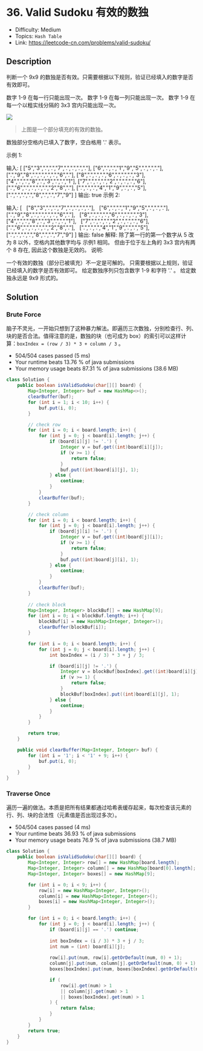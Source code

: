 # 36. Valid Sudoku 有效的数独 

- Difficulty: Medium
- Topics: `Hash Table`
- Link: https://leetcode-cn.com/problems/valid-sudoku/

## Description

判断一个 9x9 的数独是否有效。只需要根据以下规则，验证已经填入的数字是否有效即可。

数字 1-9 在每一行只能出现一次。
数字 1-9 在每一列只能出现一次。
数字 1-9 在每一个以粗实线分隔的 3x3 宫内只能出现一次。

![](https://upload.wikimedia.org/wikipedia/commons/thumb/f/ff/Sudoku-by-L2G-20050714.svg/250px-Sudoku-by-L2G-20050714.svg.png)
> 上图是一个部分填充的有效的数独。

数独部分空格内已填入了数字，空白格用 '.' 表示。

示例 1:

输入:
[
  ["5","3",".",".","7",".",".",".","."],
  ["6",".",".","1","9","5",".",".","."],
  [".","9","8",".",".",".",".","6","."],
  ["8",".",".",".","6",".",".",".","3"],
  ["4",".",".","8",".","3",".",".","1"],
  ["7",".",".",".","2",".",".",".","6"],
  [".","6",".",".",".",".","2","8","."],
  [".",".",".","4","1","9",".",".","5"],
  [".",".",".",".","8",".",".","7","9"]
]
输出: true
示例 2:

输入:
[
  ["8","3",".",".","7",".",".",".","."],
  ["6",".",".","1","9","5",".",".","."],
  [".","9","8",".",".",".",".","6","."],
  ["8",".",".",".","6",".",".",".","3"],
  ["4",".",".","8",".","3",".",".","1"],
  ["7",".",".",".","2",".",".",".","6"],
  [".","6",".",".",".",".","2","8","."],
  [".",".",".","4","1","9",".",".","5"],
  [".",".",".",".","8",".",".","7","9"]
]
输出: false
解释: 除了第一行的第一个数字从 5 改为 8 以外，空格内其他数字均与 示例1 相同。
     但由于位于左上角的 3x3 宫内有两个 8 存在, 因此这个数独是无效的。
说明:

一个有效的数独（部分已被填充）不一定是可解的。
只需要根据以上规则，验证已经填入的数字是否有效即可。
给定数独序列只包含数字 1-9 和字符 '.' 。
给定数独永远是 9x9 形式的。

## Solution

### Brute Force

脑子不灵光，一开始只想到了这种暴力解法。即遍历三次数独，分别检查行、列、块的是否合法。值得注意的是，数独的块（也可成为 box）的索引可以这样计算：`boxIndex = (row / 3) * 3 + column / 3` 。

- 504/504 cases passed (5 ms)
- Your runtime beats 13.76 % of java submissions
- Your memory usage beats 87.31 % of java submissions (38.6 MB)

```java
class Solution {
    public boolean isValidSudoku(char[][] board) {
        Map<Integer, Integer> buf = new HashMap<>();
        clearBuffer(buf);
        for (int i = 1; i < 10; i++) {
            buf.put(i, 0);
        }

        // check row
        for (int i = 0; i < board.length; i++) {
            for (int j = 0; j < board[i].length; j++) {
                if (board[i][j] != '.') {
                    Integer v = buf.get((int)board[i][j]);
                    if (v >= 1) {
                        return false;
                    }
                    buf.put((int)board[i][j], 1);
                } else {
                    continue;
                }
            }
            clearBuffer(buf);
        }

        // check column
        for (int i = 0; i < board.length; i++) {
            for (int j = 0; j < board[i].length; j++) {
                if (board[j][i] != '.') {
                    Integer v = buf.get((int)board[j][i]);
                    if (v >= 1) {
                        return false;
                    }
                    buf.put((int)board[j][i], 1);
                } else {
                    continue;
                }
            }
            clearBuffer(buf);
        } 
        
        // check block
        Map<Integer, Integer> blockBuf[] = new HashMap[9];
        for (int i = 0; i < blockBuf.length; i++) {
            blockBuf[i] = new HashMap<Integer, Integer>();
            clearBuffer(blockBuf[i]);
        }

        for (int i = 0; i < board.length; i++) {
            for (int j = 0; j < board[i].length; j++) {
                int boxIndex = (i / 3) * 3 + j / 3;

                if (board[i][j] != '.') {
                    Integer v = blockBuf[boxIndex].get((int)board[i][j]);
                    if (v >= 1) {
                        return false;
                    }
                    blockBuf[boxIndex].put((int)board[i][j], 1);
                } else {
                    continue;
                }
            }
        }

        return true;
    }

    public void clearBuffer(Map<Integer, Integer> buf) {
        for (int i = '1'; i < '1' + 9; i++) {
            buf.put(i, 0);
        }
    }
}
```

### Traverse Once

遍历一遍的做法。本质是把所有结果都通过哈希表缓存起来，每次检查该元素的行、列、块的合法性（元素值是否出现过多次）。

- 504/504 cases passed (4 ms)
- Your runtime beats 36.93 % of java submissions
- Your memory usage beats 76.9 % of java submissions (38.7 MB)

```java
class Solution {
    public boolean isValidSudoku(char[][] board) {
        Map<Integer, Integer> row[] = new HashMap[board.length];
        Map<Integer, Integer> column[] = new HashMap[board[0].length];
        Map<Integer, Integer> boxes[] = new HashMap[9];

        for (int i = 0; i < 9; i++) {
            row[i] = new HashMap<Integer, Integer>();
            column[i] = new HashMap<Integer, Integer>();
            boxes[i] = new HashMap<Integer, Integer>();
        }

        for (int i = 0; i < board.length; i++) {
            for (int j = 0; j < board[i].length; j++) {
                if (board[i][j] == '.') continue;
                
                int boxIndex = (i / 3) * 3 + j / 3;
                int num = (int) board[i][j];
                
                row[i].put(num, row[i].getOrDefault(num, 0) + 1);
                column[j].put(num, column[j].getOrDefault(num, 0) + 1);
                boxes[boxIndex].put(num, boxes[boxIndex].getOrDefault(num, 0) + 1);

                if (
                    row[i].get(num) > 1
                    || column[j].get(num) > 1
                    || boxes[boxIndex].get(num) > 1
                ) {
                    return false;
                }
            }
        }
        return true;
    }
}
```
